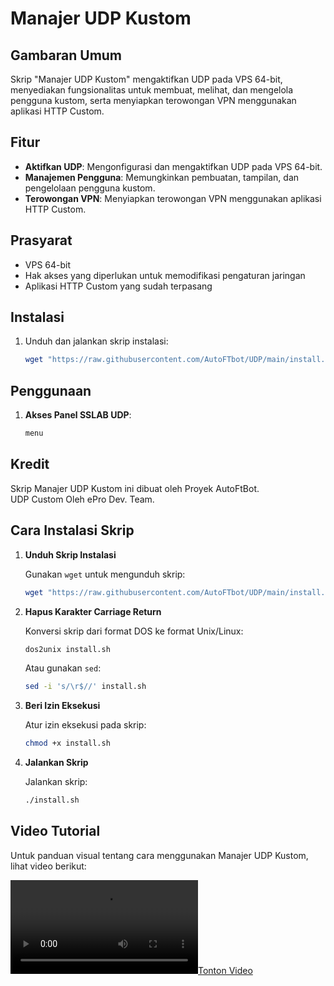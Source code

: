 # Manajer UDP Kustom

## Gambaran Umum

Skrip "Manajer UDP Kustom" mengaktifkan UDP pada VPS 64-bit, menyediakan fungsionalitas untuk membuat, melihat, dan mengelola pengguna kustom, serta menyiapkan terowongan VPN menggunakan aplikasi HTTP Custom.

## Fitur

- **Aktifkan UDP**: Mengonfigurasi dan mengaktifkan UDP pada VPS 64-bit.
- **Manajemen Pengguna**: Memungkinkan pembuatan, tampilan, dan pengelolaan pengguna kustom.
- **Terowongan VPN**: Menyiapkan terowongan VPN menggunakan aplikasi HTTP Custom.

## Prasyarat

- VPS 64-bit
- Hak akses yang diperlukan untuk memodifikasi pengaturan jaringan
- Aplikasi HTTP Custom yang sudah terpasang

## Instalasi

1. Unduh dan jalankan skrip instalasi:
    ```sh
    wget "https://raw.githubusercontent.com/AutoFTbot/UDP/main/install.sh" -O install.sh && chmod +x install.sh && bash install.sh
    ```

## Penggunaan

1. **Akses Panel SSLAB UDP**:
    ```sh
    menu
    ```

## Kredit

Skrip Manajer UDP Kustom ini dibuat oleh Proyek AutoFtBot.  
UDP Custom Oleh ePro Dev. Team.

## Cara Instalasi Skrip

1. **Unduh Skrip Instalasi**

   Gunakan `wget` untuk mengunduh skrip:
    ```sh
    wget "https://raw.githubusercontent.com/AutoFTbot/UDP/main/install.sh" -O install.sh
    ```

2. **Hapus Karakter Carriage Return**

   Konversi skrip dari format DOS ke format Unix/Linux:
    ```sh
    dos2unix install.sh
    ```
   Atau gunakan `sed`:
    ```sh
    sed -i 's/\r$//' install.sh
    ```

3. **Beri Izin Eksekusi**

   Atur izin eksekusi pada skrip:
    ```sh
    chmod +x install.sh
    ```

4. **Jalankan Skrip**

   Jalankan skrip:
    ```sh
    ./install.sh
    ```

## Video Tutorial

Untuk panduan visual tentang cara menggunakan Manajer UDP Kustom, lihat video berikut:

[![Tonton Video](https://github.com/AutoFTbot/UDP/blob/main/Termius%20-%20152.42.230.176%20(1)%202024-08-10%2014-41-49.mp4)](Video)
